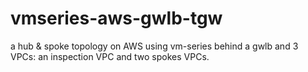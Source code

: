 # vmseries-aws-gwlb-tgw
a hub &amp; spoke topology on AWS using vm-series behind a gwlb and 3 VPCs: an inspection VPC and two spokes VPCs.
